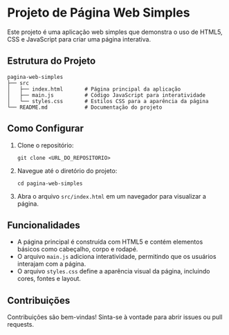 # Projeto de Página Web Simples

Este projeto é uma aplicação web simples que demonstra o uso de HTML5, CSS e JavaScript para criar uma página interativa.

## Estrutura do Projeto

```
pagina-web-simples
├── src
│   ├── index.html       # Página principal da aplicação
│   ├── main.js          # Código JavaScript para interatividade
│   └── styles.css       # Estilos CSS para a aparência da página
└── README.md            # Documentação do projeto
```

## Como Configurar

1. Clone o repositório:
   ```
   git clone <URL_DO_REPOSITORIO>
   ```

2. Navegue até o diretório do projeto:
   ```
   cd pagina-web-simples
   ```

3. Abra o arquivo `src/index.html` em um navegador para visualizar a página.

## Funcionalidades

- A página principal é construída com HTML5 e contém elementos básicos como cabeçalho, corpo e rodapé.
- O arquivo `main.js` adiciona interatividade, permitindo que os usuários interajam com a página.
- O arquivo `styles.css` define a aparência visual da página, incluindo cores, fontes e layout.

## Contribuições

Contribuições são bem-vindas! Sinta-se à vontade para abrir issues ou pull requests.
